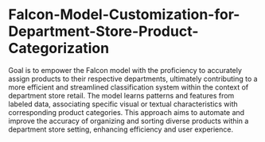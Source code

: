# Falcon-Model-Customization-for-Department-Store-Product-Categorization
Goal is to empower the Falcon model with the proficiency to accurately assign products to their respective departments, ultimately contributing to a more efficient and streamlined classification system within the context of department store retail.
The model learns patterns and features from labeled data, associating specific visual or textual characteristics with corresponding product categories. This approach aims to automate and improve the accuracy of organizing and sorting diverse products within a department store setting, enhancing efficiency and user experience.
